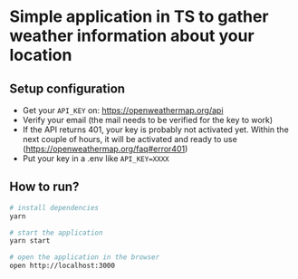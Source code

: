 # Simple application in TS to gather weather information about your location

## Setup configuration

- Get your `API_KEY` on: https://openweathermap.org/api
- Verify your email (the mail needs to be verified for the key to work)
- If the API returns 401, your key is probably not activated yet. Within the next couple of hours, it will be activated and ready to use (https://openweathermap.org/faq#error401)
- Put your key in a .env like `API_KEY=XXXX`

## How to run?

```bash
# install dependencies
yarn

# start the application
yarn start

# open the application in the browser
open http://localhost:3000
```
